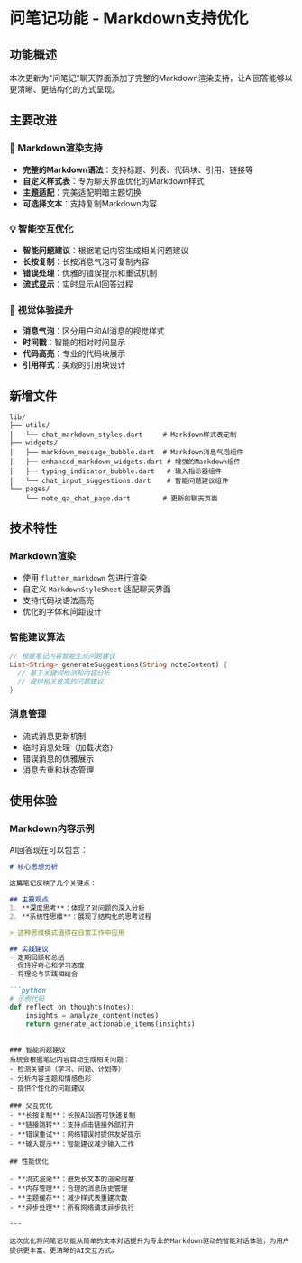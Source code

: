 # 问笔记功能 - Markdown支持优化

## 功能概述

本次更新为"问笔记"聊天界面添加了完整的Markdown渲染支持，让AI回答能够以更清晰、更结构化的方式呈现。

## 主要改进

### 🎨 Markdown渲染支持
- **完整的Markdown语法**：支持标题、列表、代码块、引用、链接等
- **自定义样式表**：专为聊天界面优化的Markdown样式
- **主题适配**：完美适配明暗主题切换
- **可选择文本**：支持复制Markdown内容

### 💡 智能交互优化
- **智能问题建议**：根据笔记内容生成相关问题建议
- **长按复制**：长按消息气泡可复制内容
- **错误处理**：优雅的错误提示和重试机制
- **流式显示**：实时显示AI回答过程

### 🎯 视觉体验提升
- **消息气泡**：区分用户和AI消息的视觉样式
- **时间戳**：智能的相对时间显示
- **代码高亮**：专业的代码块展示
- **引用样式**：美观的引用块设计

## 新增文件

```
lib/
├── utils/
│   └── chat_markdown_styles.dart     # Markdown样式表定制
├── widgets/
│   ├── markdown_message_bubble.dart  # Markdown消息气泡组件
│   ├── enhanced_markdown_widgets.dart # 增强的Markdown组件
│   ├── typing_indicator_bubble.dart   # 输入指示器组件
│   └── chat_input_suggestions.dart    # 智能问题建议组件
└── pages/
    └── note_qa_chat_page.dart        # 更新的聊天页面
```

## 技术特性

### Markdown渲染
- 使用 `flutter_markdown` 包进行渲染
- 自定义 `MarkdownStyleSheet` 适配聊天界面
- 支持代码块语法高亮
- 优化的字体和间距设计

### 智能建议算法
```dart
// 根据笔记内容智能生成问题建议
List<String> generateSuggestions(String noteContent) {
  // 基于关键词检测和内容分析
  // 提供相关性高的问题建议
}
```

### 消息管理
- 流式消息更新机制
- 临时消息处理（加载状态）
- 错误消息的优雅展示
- 消息去重和状态管理

## 使用体验

### Markdown内容示例
AI回答现在可以包含：

```markdown
# 核心思想分析

这篇笔记反映了几个关键点：

## 主要观点
1. **深度思考**：体现了对问题的深入分析
2. **系统性思维**：展现了结构化的思考过程

> 这种思维模式值得在日常工作中应用

## 实践建议
- 定期回顾和总结
- 保持好奇心和学习态度
- 将理论与实践相结合

```python
# 示例代码
def reflect_on_thoughts(notes):
    insights = analyze_content(notes)
    return generate_actionable_items(insights)
```
```

### 智能问题建议
系统会根据笔记内容自动生成相关问题：
- 检测关键词（学习、问题、计划等）
- 分析内容主题和情感色彩
- 提供个性化的问题建议

### 交互优化
- **长按复制**：长按AI回答可快速复制
- **链接跳转**：支持点击链接外部打开
- **错误重试**：网络错误时提供友好提示
- **输入提示**：智能建议减少输入工作

## 性能优化

- **流式渲染**：避免长文本的渲染阻塞
- **内存管理**：合理的消息历史管理
- **主题缓存**：减少样式表重建次数
- **异步处理**：所有网络请求异步执行

---

这次优化将问笔记功能从简单的文本对话提升为专业的Markdown驱动的智能对话体验，为用户提供更丰富、更清晰的AI交互方式。
